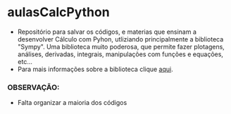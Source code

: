 # **aulasCalcPython**
- Repositório para salvar os códigos, e materias que ensinam a desenvolver Cálculo com Pyhon, utliziando principalmente a biblioteca "Sympy". Uma biblioteca muito poderosa, que permite fazer plotagens, análises, derivadas, integrais, manipulações com funções e equações, etc... 
- Para mais informações sobre a biblioteca clique [aqui](https://www.sympy.org/pt/index.html).


### **OBSERVAÇÃO:**
- Falta organizar a maioria dos códigos
